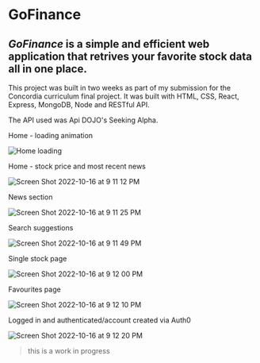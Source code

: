 # GoFinance

## *GoFinance* is a simple and efficient web application that retrives your favorite stock data all in one place.
This project was built in two weeks as part of my submission for the Concordia curriculum final project. It was built with HTML, CSS, React, Express, MongoDB, Node and RESTful API.

The API used was Api DOJO's Seeking Alpha.

Home - loading animation

![Home loading](https://user-images.githubusercontent.com/73975219/196068814-ea1e381c-ca52-43ee-ad34-05c853b1cbab.gif)

Home - stock price and most recent news

![Screen Shot 2022-10-16 at 9 11 12 PM](https://user-images.githubusercontent.com/73975219/196069436-e6f9ef5c-737c-44eb-a47a-f1aa8cf83f15.png)

News section

![Screen Shot 2022-10-16 at 9 11 25 PM](https://user-images.githubusercontent.com/73975219/196069422-47e4cc98-fd54-4bc0-9671-f95a16fb9a47.png)

Search suggestions

![Screen Shot 2022-10-16 at 9 11 49 PM](https://user-images.githubusercontent.com/73975219/196069416-cf0f7ffb-451c-4e24-abb7-cc0a1b279c0b.png)

Single stock page

![Screen Shot 2022-10-16 at 9 12 00 PM](https://user-images.githubusercontent.com/73975219/196069378-af37f482-21b6-4856-aed7-8abf1bcec45b.png)

Favourites page

![Screen Shot 2022-10-16 at 9 12 10 PM](https://user-images.githubusercontent.com/73975219/196069358-9c8cb255-5b62-47eb-8317-5cca283e37b0.png)

Logged in and authenticated/account created via Auth0

![Screen Shot 2022-10-16 at 9 12 20 PM](https://user-images.githubusercontent.com/73975219/196069347-579bef4b-eaae-4bf8-870c-33448ced8d12.png)


>this is a work in progress
